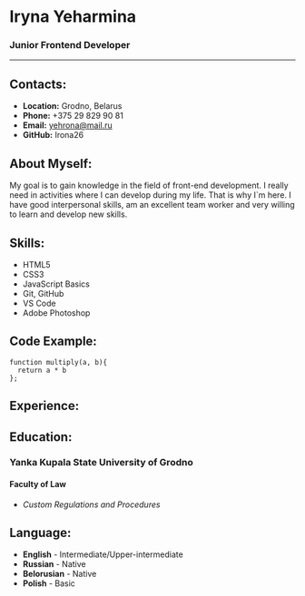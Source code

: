 # Iryna Yeharmina

### Junior Frontend Developer
*********
## Contacts:  

- **Location:** Grodno, Belarus
- **Phone:** +375 29 829 90 81
- **Email:** yehrona@mail.ru
- **GitHub:** Irona26                             
  
## About Myself:

My goal is to gain knowledge in the field of front-end development. I really need in activities where I can develop during my life. That is why I`m here. I have good interpersonal skills, am an excellent team worker and very willing to learn and develop new skills.

## Skills:
+ HTML5
+ CSS3
+ JavaScript Basics
+ Git, GitHub
+ VS Code
+ Adobe Photoshop

## Code Example:
```
function multiply(a, b){
  return a * b
};
```

## Experience:

## Education:
### Yanka Kupala State University of Grodno
#### Faculty of Law
 - *Custom Regulations and Procedures*

## Language:
- **English** - Intermediate/Upper-intermediate
- **Russian** - Native
- **Belorusian** - Native
- **Polish** - Basic